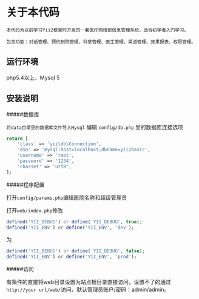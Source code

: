 关于本代码
================================

    本代码为以前学习Yii2框架时开发的一套医疗网络部信息管理系统，适合初学者入门学习。

    包含功能：对话管理、预约到院管理、科室管理、医生管理、渠道管理、效果报表、权限管理。

运行环境
-------------------

php5.4以上、Mysql 5

安装说明
------------

#####数据库

`将data目录里的数据库文件导入Mysql` 编辑 `config/db.php` 里的数据库连接选项

```php
return [
    'class' => 'yii\db\Connection',
    'dsn' => 'mysql:host=localhost;dbname=yii2basic',
    'username' => 'root',
    'password' => '1234',
    'charset' => 'utf8',
];
```
#####程序配置

打开`config/params.php`编辑医院名称和超级管理员

打开`web/index.php`修改

```php
defined('YII_DEBUG') or define('YII_DEBUG', true);
defined('YII_ENV') or define('YII_ENV', 'dev');
```
为
```php
defined('YII_DEBUG') or define('YII_DEBUG', false);
defined('YII_ENV') or define('YII_ENV', 'prod');
```

#####访问

有条件的直接将web目录设置为站点根目录直接访问，设置不了的通过`http://your url/web/`访问，默认管理员账户/密码：admin/admin。
